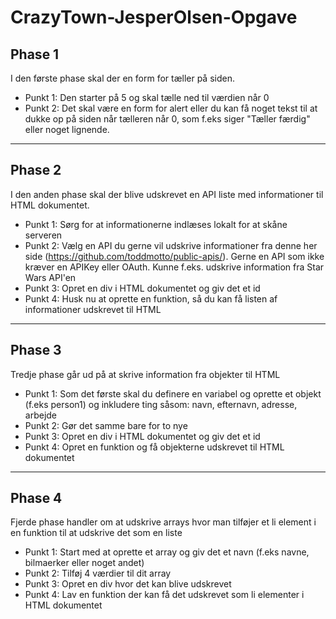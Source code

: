 # CrazyTown-JesperOlsen-Opgave

## **Phase 1**

I den første phase skal der en form for tæller på siden. 
- Punkt 1: Den starter på 5 og skal tælle ned til værdien når 0
- Punkt 2: Det skal være en form for alert eller du kan få noget tekst til at dukke op på siden når tælleren når 0, som f.eks siger "Tæller færdig" eller noget lignende.

___

## **Phase 2**
I den anden phase skal der blive udskrevet en API liste med informationer til HTML dokumentet. 
- Punkt 1: Sørg for at informationerne indlæses lokalt for at skåne serveren
- Punkt 2: Vælg en API du gerne vil udskrive informationer fra denne her side (https://github.com/toddmotto/public-apis/). Gerne en API som ikke kræver en APIKey eller OAuth. Kunne f.eks. udskrive information fra Star Wars API'en
- Punkt 3: Opret en div i HTML dokumentet og giv det et id
- Punkt 4: Husk nu at oprette en funktion, så du kan få listen af informationer udskrevet til HTML

___

## **Phase 3**

Tredje phase går ud på at skrive information fra objekter til HTML
- Punkt 1: Som det første skal du definere en variabel og oprette et objekt (f.eks person1) og inkludere ting såsom: navn, efternavn, adresse, arbejde
- Punkt 2: Gør det samme bare for to nye
- Punkt 3: Opret en div i HTML dokumentet og giv det et id
- Punkt 4: Opret en funktion og få objekterne udskrevet til HTML dokumentet

___
## **Phase 4**
Fjerde phase handler om at udskrive arrays hvor man tilføjer et li element i en funktion til at udskrive det som en liste
- Punkt 1: Start med at oprette et array og giv det et navn (f.eks navne, bilmaerker eller noget andet)
- Punkt 2: Tilføj 4 værdier til dit array
- Punkt 3: Opret en div hvor det kan blive udskrevet
- Punkt 4: Lav en funktion der kan få det udskrevet som li elementer i HTML dokumentet